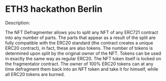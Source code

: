 # ETH3 hackathon Berlin

Description:

The NFT Defragmenter allows you to split any NFT of any ERC721 contract into any number of parts.
The parts that appear as a result of the split are fully compatible with the ERC20 standard (the contract creates a unique ERC20 contract), in fact, these are also tokens. 
The number of tokens is determined upon split by the original owner of the NFT. 
Tokens can be used in exactly the same way as regular ERC20. 
The NFT token itself is locked on the fragmentator contract.
The owner of 100% ERC20 tokens can at any time defragment them back into an NFT token and take it for himself, while all ERC20 tokens are burned.
